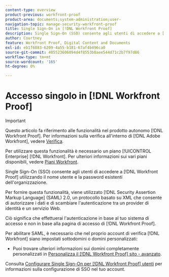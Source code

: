 ```yaml
---
content-type: overview
product-previous: workfront-proof
product-area: documents;system-administration;user-
navigation-topic: manage-security-workfront-proof
title: Single Sign-On in [!DNL Workfront Proof]
description: Single Sign-On (SSO) consente agli utenti di accedere a [!DNL Workfront Proof] utilizzando il nome utente e la password esistenti dell'organizzazione.
author: Courtney
feature: Workfront Proof, Digital Content and Documents
exl-id: eb1f6883-6209-4a55-b181-67af4b496ca0
source-git-commit: 405523606094d4f8553b0aee544d71c2b7f97d86
workflow-type: tm+mt
source-wordcount: '165'
ht-degree: 0%

---
```


# Accesso singolo in [!DNL Workfront Proof]

>[!IMPORTANT]
>
>Questo articolo fa riferimento alle funzionalità nel prodotto autonomo [!DNL Workfront Proof]. Per informazioni sulla verifica all&#39;interno di [!DNL Adobe Workfront], vedere [Verifica](../../../review-and-approve-work/proofing/proofing.md).

Per utilizzare questa funzionalità è necessario un piano [!UICONTROL Enterprise] [!DNL Workfront]. Per ulteriori informazioni sui vari piani disponibili, vedere [Piani Workfront](https://www.workfront.com/plans).

Single Sign-On (SSO) consente agli utenti di accedere a [!DNL Workfront Proof] utilizzando il nome utente e la password esistenti dell&#39;organizzazione.

Per fornire questa funzionalità, viene utilizzato [!DNL Security Assertion Markup Language] (SAML) 2.0, un protocollo basato su XML che consente di autorizzare i dati e di scambiare l&#39;autenticazione tra un provider di identità e un servizio Web.

Ciò significa che effettuerai l&#39;autenticazione in base al tuo sistema di accesso e non in base alla pagina di accesso di [!DNL Workfront Proof].

Per abilitare SAML, è necessario che nel proprio account di verifica [!DNL Workfront] siano impostati sottodomini o domini personalizzati:

<!--* Custom sub-domains are free to set up. See our [Configure a branded domain in Workfront Proof](../../../workfront-proof/wp-acct-admin/branding/configure-branded-domain-in-wp.md) for more information.-->
* Puoi trovare ulteriori informazioni sui domini completamente personalizzati in [Personalizza il  [!DNL Workfront Proof] sito - avanzato](../../../workfront-proof/wp-acct-admin/branding/brand-wp-site-advanced.md).

Consulta [Configurare Single Sign-On per [!DNL Workfront Proof] utenti](../../../workfront-proof/wp-acct-admin/account-settings/configure-sso-for-wp-users.md) per informazioni sulla configurazione di SSO nel tuo account.
